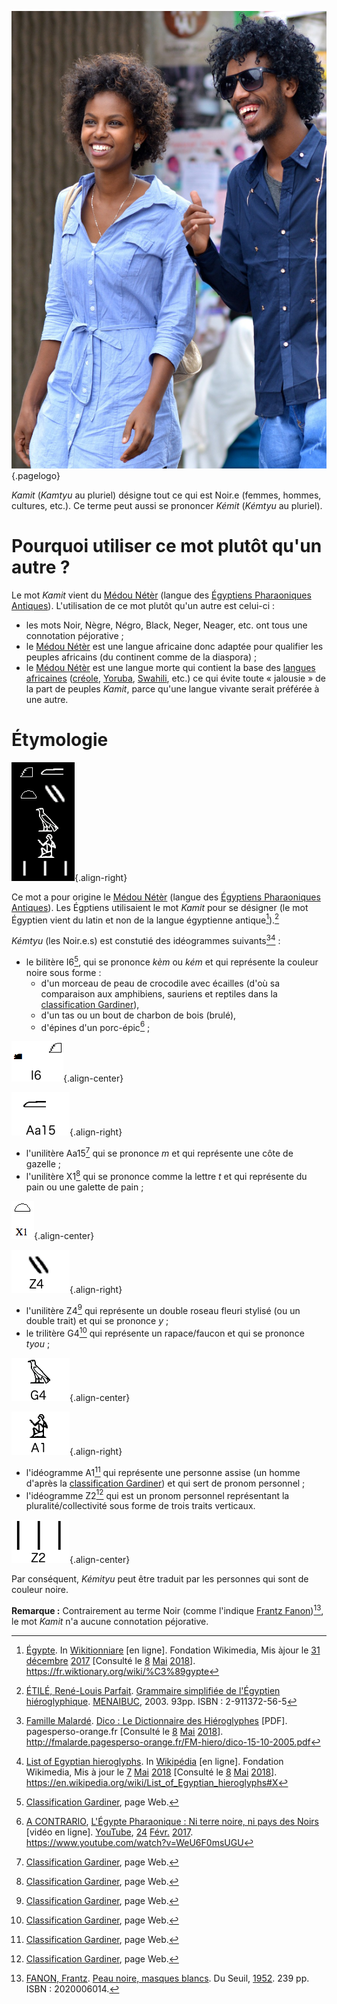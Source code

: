 <!-- TITLE: Les Kamtyu (les Noir.e.s) -->
<!-- SUBTITLE: Présentation des Kamtyu -->

![Sans Titre](/uploads/personnes/sans-titre.png "Couple Kamit"){.pagelogo}

*Kamit* (*Kamtyu* au pluriel) désigne tout ce qui est Noir.e (femmes, hommes, cultures, etc.). Ce terme peut aussi se prononcer *Kémit* (*Kémtyu* au pluriel).

# Pourquoi utiliser ce mot plutôt qu'un autre ?
Le mot *Kamit* vient du [Médou Nétèr](/ecriture/hieroglyphe/mdw-ntr) (langue des [Égyptiens Pharaoniques Antiques](/peuple/afrique/nord-est/empire/kmt/kemtiou)). L'utilisation de ce mot plutôt qu'un autre est celui-ci :
* les mots Noir, Nègre, Négro, Black, Neger, Neager, etc. ont tous une connotation péjorative ;
* le [Médou Nétèr](/ecriture/hieroglyphe/mdw-ntr) est une langue africaine donc adaptée pour qualifier les peuples africains (du continent comme de la diaspora) ;
* le [Médou Nétèr](/ecriture/hieroglyphe/mdw-ntr) est une langue morte qui contient la base des [langues africaines](/langue/monde/langues-africaines) ([créole](/langue/caraibes/partout/creoles), [Yoruba](/langue/afrique/a-situer/yoruba), [Swahili](/langue/afrique/a-situer/swahili), etc.) ce qui évite toute « jalousie » de la part de peuples *Kamit*, parce qu'une langue vivante serait préférée à une autre.

# Étymologie
![Kemtiou](/uploads/ecriture/kemtiou.png "Kemtyu en Hiéroglyphe"){.align-right}

Ce mot a pour origine le [Médou Nétèr](/ecriture/hieroglyphe/mdw-ntr) (langue des [Égyptiens Pharaoniques Antiques](/peuple/afrique/nord-est/empire/kmt/kemtiou)). Les Égptiens utilisaient le mot *Kamit* pour se désigner (le mot Égyptien vient du latin et non de la langue égyptienne antique[^7]).[^6]

*Kémtyu* (les Noir.e.s) est constutié des idéogrammes suivants[^3][^5] :
* le bilitère I6[^2], qui se prononce *kèm* ou *kém* et qui représente la couleur noire sous forme :
	* d'un morceau de peau de crocodile avec écailles (d'où sa comparaison aux amphibiens, sauriens et reptiles dans la [classification Gardiner](/ecriture/hieroglyphe/classification-gardiner)),
	* d'un tas ou un bout de charbon de bois (brulé),
	* d'épines d'un porc-épic[^4] ;

![I 6](/uploads/ecriture/i-6.png "Hiéroglyphe I6"){.align-center}

![Aa 15](/uploads/ecriture/aa-15.png "L'unilètère Aa 15"){.align-right}

* l'unilitère Aa15[^2] qui se prononce *m* et qui représente une côte de gazelle ;
* l'unilitère X1[^2] qui se prononce comme la lettre *t* et qui représente du pain ou une galette de pain ;

![Signe X 1](/uploads/ecriture/signe-x-1.png "Idéogramme X1"){.align-center}

![Z 4](/uploads/ecriture/z-4.png "Unilitère Z4"){.align-right}

* l'unilitère Z4[^2] qui représente un double roseau fleuri stylisé (ou un double trait) et qui se prononce *y* ;
* le trilitère G4[^2] qui représente un rapace/faucon et qui se prononce *tyou* ;

![G 4](/uploads/ecriture/g-4.png "Trilitère G4"){.align-center}

![A 1](/uploads/ecriture/a-1.png "Idéogramme A1"){.align-right}

* l'idéogramme A1[^2] qui représente une personne assise (un homme d'après la [classification Gardiner](/ecriture/hieroglyphe/classification-gardiner)) et qui sert de pronom personnel ;
* l'idéogramme Z2[^2] qui est un pronom personnel représentant la pluralité/collectivité sous forme de trois traits verticaux.

![Z 2](/uploads/ecriture/z-2.png "Idéogramme Z2"){.align-center}

Par conséquent, *Kémityu* peut être traduit par les personnes qui sont de couleur noire.

**Remarque :** Contrairement au terme Noir (comme l'indique [Frantz Fanon](/personnalite/homme/psychiatre/caraibes/sud/departement/madinina/frantz-fanon))[^1], le mot *Kamit* n'a aucune connotation péjorative.


[^1]: [FANON, Frantz](/personnalite/homme/psychiatre/caraibes/sud/departement/madinina/frantz-fanon). [Peau noire, masques blancs](/ouvrage/a-classer/peau-noire-masques-blancs). Du Seuil, [1952](/histoire/date/calendrier-gregorien/par-annee/1952). 239 pp. ISBN : 2020006014.
[^2]: [Classification Gardiner](/ecriture/hieroglyphe/classification-gardiner), page Web.
[^3]: [Famille Malardé](http://fmalarde.pagesperso-orange.fr/). [Dico : Le Dictionnaire des Hiéroglyphes](http://fmalarde.pagesperso-orange.fr/FM-hiero/dico-15-10-2005.pdf) [PDF]. pagesperso-orange.fr [Consulté le [8](/histoire/date/calendrier-gregorien/par-jour/8) [Mai](/histoire/date/calendrier-gregorien/par-mois/mai) [2018](/histoire/date/calendrier-gregorien/par-annee/2018)]. http://fmalarde.pagesperso-orange.fr/FM-hiero/dico-15-10-2005.pdf
[^4]: [A CONTRARIO](/personnalite/homme/polymathe/afrique/ouest/cameroun/dibombari-mbock), [L'Égypte Pharaonique : Ni terre noire, ni pays des Noirs](https://www.youtube.com/watch?v=WeU6F0msUGU) [vidéo en ligne]. [YouTube](http://youtube.com), [24](/histoire/date/calendrier-gregorien/par-jour/24) [Févr.](/histoire/date/calendrier-gregorien/par-mois/fevrier) [2017](/histoire/date/calendrier-gregorien/par-annee/2017). https://www.youtube.com/watch?v=WeU6F0msUGU
[^5]: [List of Egyptian hieroglyphs](https://en.wikipedia.org/wiki/List_of_Egyptian_hieroglyphs#X). In [Wikipédia](https://en.wikipedia.org) [en ligne]. Fondation Wikimedia, Mis à jour le [7](/histoire/date/calendrier-gregorien/par-jour/7) [Mai](/histoire/date/calendrier-gregorien/par-mois/mai) [2018](/histoire/date/calendrier-gregorien/par-annee/2018) [Consulté le [8](/histoire/date/calendrier-gregorien/par-jour/8) [Mai](/histoire/date/calendrier-gregorien/par-mois/mai) [2018](/histoire/date/calendrier-gregorien/par-annee/)]. https://en.wikipedia.org/wiki/List_of_Egyptian_hieroglyphs#X
[^6]: [ÉTILÉ, René-Louis Parfait](/personnalite/a-classer/rene-louis-parfait-etile). [Grammaire simplifiée de l'Égyptien hiéroglyphique](/ouvrage/livre-de-grammaire/grammaire-simplifiee-de-l-egyptien-hieroglyphique). [MENAIBUC](/organisme/editeur/menaibuc), 2003. 93pp. ISBN : 2-911372-56-5
[^7]: [Égypte](https://fr.wiktionary.org/wiki/%C3%89gypte). In [Wikitionniare](https://fr.wiktionary.org) [en ligne]. Fondation Wikimedia, Mis àjour le [31](/histoire/date/calendrier-gregorien/par-jour/31) [décembre](/histoire/date/calendrier-gregorien/par-mois/decembre) [2017](/histoire/date/calendrier-gregorien/par-annee/2017) [Consulté le [8](/histoire/date/calendrier-gregorien/par-jour/8) [Mai](/histoire/date/calendrier-gregorien/par-mois/mai) [2018](/histoire/date/calendrier-gregorien/par-annee/2018)]. https://fr.wiktionary.org/wiki/%C3%89gypte